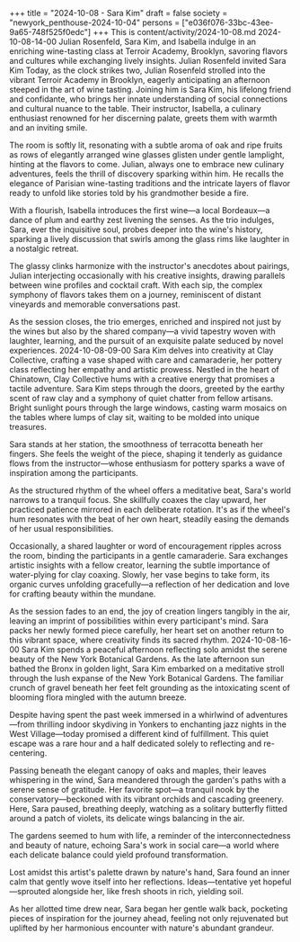 +++
title = "2024-10-08 - Sara Kim"
draft = false
society = "newyork_penthouse-2024-10-04"
persons = ["e036f076-33bc-43ee-9a65-748f525f0edc"]
+++
This is content/activity/2024-10-08.md
2024-10-08-14-00
Julian Rosenfeld, Sara Kim, and Isabella indulge in an enriching wine-tasting class at Terroir Academy, Brooklyn, savoring flavors and cultures while exchanging lively insights.
Julian Rosenfeld invited Sara Kim
Today, as the clock strikes two, Julian Rosenfeld strolled into the vibrant Terroir Academy in Brooklyn, eagerly anticipating an afternoon steeped in the art of wine tasting. Joining him is Sara Kim, his lifelong friend and confidante, who brings her innate understanding of social connections and cultural nuance to the table. Their instructor, Isabella, a culinary enthusiast renowned for her discerning palate, greets them with warmth and an inviting smile.

The room is softly lit, resonating with a subtle aroma of oak and ripe fruits as rows of elegantly arranged wine glasses glisten under gentle lamplight, hinting at the flavors to come. Julian, always one to embrace new culinary adventures, feels the thrill of discovery sparking within him. He recalls the elegance of Parisian wine-tasting traditions and the intricate layers of flavor ready to unfold like stories told by his grandmother beside a fire.

With a flourish, Isabella introduces the first wine—a local Bordeaux—a dance of plum and earthy zest livening the senses. As the trio indulges, Sara, ever the inquisitive soul, probes deeper into the wine's history, sparking a lively discussion that swirls among the glass rims like laughter in a nostalgic retreat.

The glassy clinks harmonize with the instructor's anecdotes about pairings, Julian interjecting occasionally with his creative insights, drawing parallels between wine profiles and cocktail craft. With each sip, the complex symphony of flavors takes them on a journey, reminiscent of distant vineyards and memorable conversations past.

As the session closes, the trio emerges, enriched and inspired not just by the wines but also by the shared company—a vivid tapestry woven with laughter, learning, and the pursuit of an exquisite palate seduced by novel experiences.
2024-10-08-09-00
Sara Kim delves into creativity at Clay Collective, crafting a vase shaped with care and camaraderie, her pottery class reflecting her empathy and artistic prowess.
Nestled in the heart of Chinatown, Clay Collective hums with a creative energy that promises a tactile adventure. Sara Kim steps through the doors, greeted by the earthy scent of raw clay and a symphony of quiet chatter from fellow artisans. Bright sunlight pours through the large windows, casting warm mosaics on the tables where lumps of clay sit, waiting to be molded into unique treasures. 

Sara stands at her station, the smoothness of terracotta beneath her fingers. She feels the weight of the piece, shaping it tenderly as guidance flows from the instructor—whose enthusiasm for pottery sparks a wave of inspiration among the participants. 

As the structured rhythm of the wheel offers a meditative beat, Sara's world narrows to a tranquil focus. She skillfully coaxes the clay upward, her practiced patience mirrored in each deliberate rotation. It's as if the wheel's hum resonates with the beat of her own heart, steadily easing the demands of her usual responsibilities.

Occasionally, a shared laughter or word of encouragement ripples across the room, binding the participants in a gentle camaraderie. Sara exchanges artistic insights with a fellow creator, learning the subtle importance of water-plying for clay coaxing. Slowly, her vase begins to take form, its organic curves unfolding gracefully—a reflection of her dedication and love for crafting beauty within the mundane.

As the session fades to an end, the joy of creation lingers tangibly in the air, leaving an imprint of possibilities within every participant's mind. Sara packs her newly formed piece carefully, her heart set on another return to this vibrant space, where creativity finds its sacred rhythm.
2024-10-08-16-00
Sara Kim spends a peaceful afternoon reflecting solo amidst the serene beauty of the New York Botanical Gardens.
As the late afternoon sun bathed the Bronx in golden light, Sara Kim embarked on a meditative stroll through the lush expanse of the New York Botanical Gardens. The familiar crunch of gravel beneath her feet felt grounding as the intoxicating scent of blooming flora mingled with the autumn breeze. 

Despite having spent the past week immersed in a whirlwind of adventures—from thrilling indoor skydiving in Yonkers to enchanting jazz nights in the West Village—today promised a different kind of fulfillment. This quiet escape was a rare hour and a half dedicated solely to reflecting and re-centering.

Passing beneath the elegant canopy of oaks and maples, their leaves whispering in the wind, Sara meandered through the garden's paths with a serene sense of gratitude. Her favorite spot—a tranquil nook by the conservatory—beckoned with its vibrant orchids and cascading greenery. Here, Sara paused, breathing deeply, watching as a solitary butterfly flitted around a patch of violets, its delicate wings balancing in the air. 

The gardens seemed to hum with life, a reminder of the interconnectedness and beauty of nature, echoing Sara's work in social care—a world where each delicate balance could yield profound transformation. 

Lost amidst this artist's palette drawn by nature's hand, Sara found an inner calm that gently wove itself into her reflections. Ideas—tentative yet hopeful—sprouted alongside her, like fresh shoots in rich, yielding soil. 

As her allotted time drew near, Sara began her gentle walk back, pocketing pieces of inspiration for the journey ahead, feeling not only rejuvenated but uplifted by her harmonious encounter with nature's abundant grandeur.
